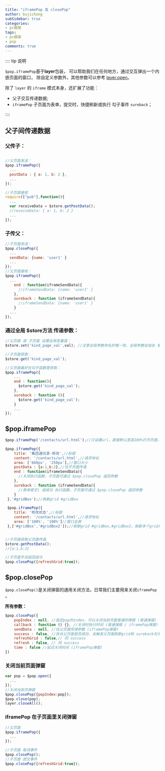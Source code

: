 ```yaml
---
title: "iframePop 及 closePop"
author: bujichong
subSidebar: true
categories:
- pc框架
tags:
- pc框架 
- pop
comments: true
---
```


:::: tip 说明

`$pop.iframePop`基于**layer**包装，
可以帮助我们在任何地方，通过交互弹出一个内嵌页面的窗口，
除自定义参数外，其他参数可以参考 [layer.open](https://layuion.com/docs/modules/layer.html)。

除了 `layer` 的 `iframe` 模式本身，还扩展了功能：

- 父子交互传递数据;
-  `iframePop` 子页面为表单，提交时，快捷刷新或执行 勾子事件 `sureback`；

::::
## 父子间传递数据

### 父传子：
```js

//父页面发送：
$pop.iframePop({
  ...
  postData : { a: 1, b: 2 },
  ...
});

//子页面接收
require(["pub"],function(){
  ...
  var receiveData = $store.getPostData();
  //receiveData: { a: 1, b: 2 }
  ...
});

```
### 子传父：
```js
//子页面发送：
$pop.closePop({
  ...
  sendData: {name: 'user1' }
  ...
});
//父页面接收：
$pop.iframePop({
  ...
    end : function(iframeSendData){
      //iframeSendData: {name: 'user1' }
    },
    sureback : function (iframeSendData){
      //iframeSendData: {name: 'user1' }
    }
  ...
});

```

### 通过全局 $store方法 传递参数：
```js
//父页面 或 子页面 设置全局变量值：
$store.set('kind_page_val',val); //注意全局参数命名的唯一性，全局参数会挂在 框架页的根对象上

//子页面获取：
$store.get('kind_page_val');

//父页面最好在勾子函数里获取：
$pop.iframePop({
    ...
    end : function(){
      $store.get('kind_page_val');
    },
    sureback : function (){
      $store.get('kind_page_val');
    }
    ...
});

```
## $pop.iframePop
```js
$pop.iframePop('/contacts/url.html');//只设置url，直接默认宽高100%打开页面，标题默认为'提示'

$pop.iframePop({
    title: '集团通讯录-修改',//标题
    content: '/contacts/url.html',//请求地址
    area: ['660px', '250px'],//窗口大小
    postData : {a:1,b:2},//往子页面传值
    end : function(iframeSendData){
      //关闭执行函数，子页面可通过 $pop.closePop 返回参数
    },
    sureback : function (iframeSendData){
      //表单提交| 或成功 执行函数，子页面可通过 $pop.closePop 返回参数
    }
 },'#gridBox');//刷新grid #gridBox

 $pop.iframePop({
    title: '修改状态',//标题
    content: '/contacts/url.html',//请求地址
    area: ['100%', '100%']//窗口全屏
 },['#gridBox','#gridBox2']);//刷新grid #gridBox,#gridBox2，刷新多个grid用数组方式


//子页面获取父页面传值
$store.getPostData();
//{a:1,b:2}

//子页面手动返回成功
$pop.closePop({refreshGrid:true});

```

## $pop.closePop 

`$pop.closePop()`是关闭弹窗的通用关闭方法，日常我们主要用来关闭`iframePop` 。

**所有参数：**

```js
$pop.closePop({
    popIndex : null, //指定pop的index，可以关闭当前页面普通的弹窗 (普通弹窗)
    callback : function () {}, //关闭时执行时间 (普通弹窗 / iframePop弹窗)
    sendData : null, //往父页面传递参数 (iframePop弹窗)
    success : false, //告诉父页面是否成功，会触发父页面刷新grid和 sureback勾子事件 (iframePop弹窗)
    refreshGrid : false,// 同 success 
    refresh : false, // 同 success 
    time : false //延迟关闭时间 (iframePop弹窗)
})
```

### 关闭当前页面弹窗

```js
var pop = $pop.open({
  ...
});
//关闭当前页弹窗
$pop.closePop({popIndex:pop});
$pop.close(pop);
layer.closeAll();
```

### iframePop 在子页面里关闭弹窗

```js
//父页面
$pop.iframePop({
  ...
});

//子页面 取消事件
$pop.closePop();
//子页面 提交事件
$pop.closePop({refreshGrid:true});
```
